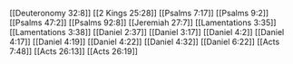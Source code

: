 [[Deuteronomy 32:8]]
[[2 Kings 25:28]]
[[Psalms 7:17]]
[[Psalms 9:2]]
[[Psalms 47:2]]
[[Psalms 92:8]]
[[Jeremiah 27:7]]
[[Lamentations 3:35]]
[[Lamentations 3:38]]
[[Daniel 2:37]]
[[Daniel 3:17]]
[[Daniel 4:2]]
[[Daniel 4:17]]
[[Daniel 4:19]]
[[Daniel 4:22]]
[[Daniel 4:32]]
[[Daniel 6:22]]
[[Acts 7:48]]
[[Acts 26:13]]
[[Acts 26:19]]
